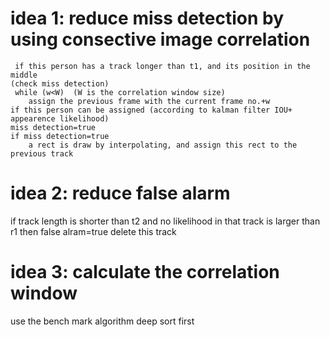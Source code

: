
# idea 1: reduce miss detection by using consective image correlation  
``` if a person in previous frame is not assigned to any one in current frame  
 if this person has a track longer than t1, and its position in the middle  
(check miss detection)  
 while (w<W)  (W is the correlation window size)  
    assign the previous frame with the current frame no.+w              
if this person can be assigned (according to kalman filter IOU+ appearence likelihood)  
miss detection=true  
if miss detection=true  
    a rect is draw by interpolating, and assign this rect to the previous track
```



# idea 2: reduce false alarm 
  if track length is shorter than t2 and  no likelihood in that track is larger than r1
  then false alram=true
       delete this track


# idea 3: calculate the correlation window
  use the bench mark algorithm deep sort first
  
